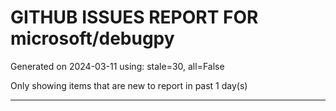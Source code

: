 
# GITHUB ISSUES REPORT FOR microsoft/debugpy


Generated on 2024-03-11 using: stale=30, all=False


Only showing items that are new to report in past 1 day(s)


---
